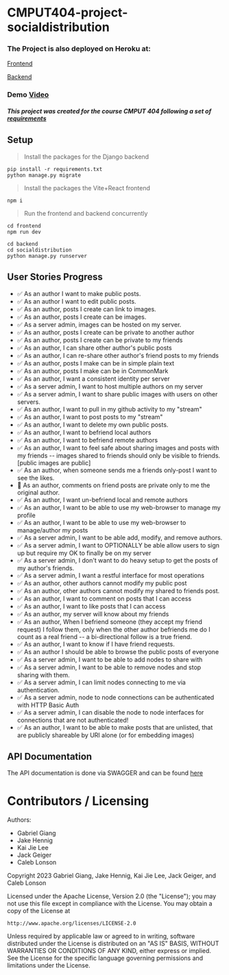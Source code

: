CMPUT404-project-socialdistribution
===================================


### The Project is also deployed on Heroku at:
[Frontend](https://cmput404-project-socialdistribution.herokuapp.com/)

[Backend](https://packet-pirates-backend-d3f5451fdee4.herokuapp.com/swagger)

### Demo [Video](https://www.youtube.com/watch?v=dQw4w9WgXcQ)

##### This project was created for the course CMPUT 404 following a set of [requirements](https://github.com/uofa-cmput404/project-socialdistribution/blob/master/project.org) 
## Setup
> Install the packages for the Django backend

```shell
pip install -r requirements.txt
python manage.py migrate
```

> Install the packages the Vite+React frontend

```
npm i
```

> Run the frontend and backend concurrently

```
cd frontend
npm run dev
```

```
cd backend
cd socialdistribution
python manage.py runserver
```

## User Stories Progress

   - :white_check_mark: As an author I want to make public posts.
   - :white_check_mark: As an author I want to edit public posts.
   - :white_check_mark: As an author, posts I create can link to images.
   - :white_check_mark: As an author, posts I create can be images.
   - :white_check_mark: As a server admin, images can be hosted on my server.
   - :white_check_mark: As an author, posts I create can be private to another author
   - :white_check_mark: As an author, posts I create can be private to my friends
   - :white_check_mark: As an author, I can share other author's public posts
   - :white_check_mark: As an author, I can re-share other author's friend posts to my friends
   - :white_check_mark: As an author, posts I make can be in simple plain text
   - :white_check_mark: As an author, posts I make can be in CommonMark
   - :white_check_mark: As an author, I want a consistent identity per server
   - :white_check_mark: As a server admin, I want to host multiple authors on my server
   - :white_check_mark: As a server admin, I want to share public images with users
     on other servers.
   - :white_check_mark: As an author, I want to pull in my github activity to my "stream"
   - :white_check_mark: As an author, I want to post posts to my "stream"
   - :white_check_mark: As an author, I want to delete my own public posts.
   - :white_check_mark: As an author, I want to befriend local authors
   - :white_check_mark: As an author, I want to befriend remote authors
   - :white_check_mark: As an author, I want to feel safe about sharing images and posts
     with my friends -- images shared to friends should only be
     visible to friends. [public images are public]
   - :white_check_mark: As an author, when someone sends me a friends only-post I want to
     see the likes.
   - :black_square_button: As an author, comments on friend posts are private only to me the
     original author.
   - :white_check_mark: As an author, I want un-befriend local and remote authors
   - :white_check_mark: As an author, I want to be able to use my web-browser to manage
     my profile
   - :white_check_mark: As an author, I want to be able to use my web-browser to manage/author
     my posts
   - :white_check_mark: As a server admin, I want to be able add, modify, and remove
     authors.
   - :white_check_mark: As a server admin, I want to OPTIONALLY be able allow users to sign up but
     require my OK to finally be on my server
   - :white_check_mark: As a server admin, I don't want to do heavy setup to get the
     posts of my author's friends.
   - :white_check_mark: As a server admin, I want a restful interface for most operations
   - :white_check_mark: As an author, other authors cannot modify my public post
   - :white_check_mark: As an author, other authors cannot modify my shared to friends post.
   - :white_check_mark: As an author, I want to comment on posts that I can access
   - :white_check_mark: As an author, I want to like posts that I can access
   - :white_check_mark: As an author, my server will know about my friends
   - :white_check_mark: As an author, When I befriend someone (they accept my friend request) I follow them, only when
     the other author befriends me do I count as a real friend -- a bi-directional follow is a true friend.
   - :white_check_mark: As an author, I want to know if I have friend requests.
   - :white_check_mark: As an author I should be able to browse the public posts of everyone
   - :white_check_mark: As a server admin, I want to be able to add nodes to share with
   - :white_check_mark: As a server admin, I want to be able to remove nodes and stop
     sharing with them.
   - :white_check_mark: As a server admin, I can limit nodes connecting to me via
     authentication.
   - :white_check_mark: As a server admin, node to node connections can be authenticated
     with HTTP Basic Auth
   - :white_check_mark: As a server admin, I can disable the node to node interfaces for
     connections that are not authenticated!
   - :white_check_mark: As an author, I want to be able to make posts that are unlisted,
     that are publicly shareable by URI alone (or for embedding images)

## API Documentation

The API documentation is done via SWAGGER and can be found [here](https://packet-pirates-backend-d3f5451fdee4.herokuapp.com/swagger)

Contributors / Licensing
========================

Authors:
    
* Gabriel Giang
* Jake Hennig
* Kai Jie Lee
* Jack Geiger
* Caleb Lonson

Copyright 2023 Gabriel Giang, Jake Hennig, Kai Jie Lee, Jack Geiger, and Caleb Lonson

Licensed under the Apache License, Version 2.0 (the "License");
you may not use this file except in compliance with the License.
You may obtain a copy of the License at

    http://www.apache.org/licenses/LICENSE-2.0

Unless required by applicable law or agreed to in writing, software
distributed under the License is distributed on an "AS IS" BASIS,
WITHOUT WARRANTIES OR CONDITIONS OF ANY KIND, either express or implied.
See the License for the specific language governing permissions and
limitations under the License.
